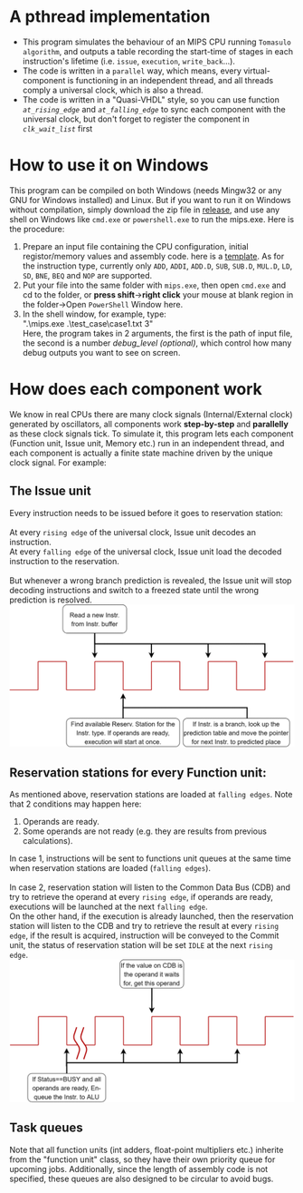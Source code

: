 # A pthread implementation
- This program simulates the behaviour of an MIPS CPU running `Tomasulo algorithm`, and outputs a table recording the start-time of stages in each instruction's lifetime (i.e. `issue`, `execution`, `write_back`...).
- The code is written in a `parallel` way, which means, every virtual-component is functioning in an independent thread, and all threads comply a universal clock, which is also a thread.
- The code is written in a "Quasi-VHDL" style, so you can use function *`at_rising_edge`* and *`at_falling_edge`* to sync each component with the universal clock, but don't forget to register the component in *`clk_wait_list`* first <br>
  
# How to use it on Windows
This program can be compiled on both Windows (needs Mingw32 or any GNU for Windows installed) and Linux. But if you want to run it on Windows without compilation, simply download the zip file in [release](https://github.com/Ziang95/Tomasulo_simulator/releases), and use any shell on Windows like `cmd.exe` or `powershell.exe` to run the mips.exe. Here is the procedure:<br>
1. Prepare an input file containing the CPU configuration, initial registor/memory values and assembly code. here is a [template](https://github.com/Ziang95/Tomasulo_simulator/blob/master/InputTest.txt). As for the instruction type, currently only `ADD`, `ADDI`, `ADD.D`, `SUB`, `SUB.D`, `MUL.D`, `LD`, `SD`, `BNE`, `BEQ` and `NOP` are supported.<br>
2. Put your file into the same folder with `mips.exe`, then open `cmd.exe` and cd to the folder, or **press shift**->**right click** your mouse at blank region in the folder->Open `PowerShell` Window here.
3. In the shell window, for example, type:<br>".\mips.exe .\test_case\case1.txt 3"<br>Here, the program takes in 2 arguments, the first is the path of input file, the second is a number *debug_level (optional)*, which control how many debug outputs you want to see on screen.<br>

<!-- If you've done everything correctly, you can get output like this:<br> -->
<!-- ![example](./Figures/example.gif) -->

# How does each component work
We know in real CPUs there are many clock signals (Internal/External clock) generated by oscillators, all components work **step-by-step** and **parallelly** as these clock signals tick. To simulate it, this program lets each component (Function unit, Issue unit, Memory etc.) run in an independent thread, and each component is actually a finite state machine driven by the unique clock signal. For example:<br>
## The Issue unit
Every instruction needs to be issued before it goes to reservation station:<br><br>
At every `rising edge` of the universal clock, Issue unit decodes an instruction.<br>
At every `falling edge` of the universal clock, Issue unit load the decoded instruction to the reservation.<br><br>
But whenever a wrong branch prediction is revealed, the Issue unit will stop decoding instructions and switch to a freezed state until the wrong prediction is resolved.
![Issue](Figures/Issue_Unit/Issue.gif)
## Reservation stations for every Function unit:
As mentioned above, reservation stations are loaded at `falling edges`. Note that 2 conditions may happen here:<br>
1. Operands are ready.<br>
2. Some operands are not ready (e.g. they are results from previous calculations).<br>

In case 1, instructions will be sent to functions unit queues at the same time when reservation stations are loaded (`falling edges`).<br><br>In case 2, reservation station will listen to the Common Data Bus (CDB) and try to retrieve the operand at every `rising edge`, if operands are ready, executions will be launched at the next `falling edge`.<br>
On the other hand, if the execution is already launched, then the reservation station will listen to the CDB and try to retrieve the result at every `rising edge`, if the result is acquired, instruction will be conveyed to the Commit unit, the status of reservation station will be set `IDLE` at the next `rising edge`.
![Reserv](Figures/Reservation_Station/Reservation.gif)
## Task queues
Note that all function units (int adders, float-point multipliers etc.) inherite from the "function unit" class, so they have their own priority queue for upcoming jobs. Additionally, since the length of assembly code is not specified, these queues are also designed to be circular to avoid bugs.